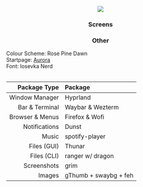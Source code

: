 <p align = "center"><img src=https://github.com/MujtabaAsim/dots/assets/62666332/9528768c-a4b6-4b5e-8b30-997e61a1dfbc></p>

### <p align = "center"> Screens </p>

### <p align = "center"> Other </p>
Colour Scheme: Rose Pine Dawn<br>
Startpage: [Aurora](https://github.com/MujtabaAsim/Aurora) <br>
Font: Iosevka Nerd<br><br>


|Package Type       | Package                 |
|------------------:|:------------------------|
| Window Manager    | Hyprland                |
| Bar & Terminal    | Waybar & Wezterm        |
| Browser & Menus   | Firefox & Wofi          |
| Notifications     | Dunst                   |
| Music             | spotify-player          |
| Files (GUI)       | Thunar                  |
| Files (CLI)       | ranger w/ dragon        |
| Screenshots       | grim                    |
| Images            | gThumb + swaybg + feh   |

